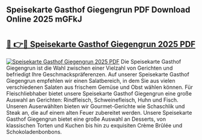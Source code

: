 ## Speisekarte Gasthof Giegengrun PDF Download Online 2025 mGFkJ

# <h2><a href="http://gcbe53.nevu.top/?p=Speisekarte+Gasthof+Giegengrun">🔗 👉🔴 Speisekarte Gasthof Giegengrun 2025 PDF</a></h2>

[![Speisekarte Gasthof Giegengrun 2025 PDF](https://i.imgur.com/dBaPXMq.png)](http://gcbe53.nevu.top/?p=Speisekarte+Gasthof+Giegengrun)
Die Speisekarte Gasthof Giegengrun ist die Wahl zwischen einer Vielzahl von Gerichten und befriedigt Ihre Geschmackspräferenzen. Auf unserer Speisekarte Gasthof Giegengrun empfehlen wir einen Salatbereich, in dem Sie aus vielen verschiedenen Salaten aus frischem Gemüse und Obst wählen können. Für Fleischliebhaber bietet unsere Speisekarte Gasthof Giegengrun eine große Auswahl an Gerichten: Rindfleisch, Schweinefleisch, Huhn und Fisch. Unseren Auserwählten bieten wir Gourmet-Gerichte wie Schaschlik und Steak an, die auf einem alten Feuer zubereitet werden. Unsere Speisekarte Gasthof Giegengrun bietet eine große Auswahl an Desserts, von klassischen Torten und Kuchen bis hin zu exquisiten Crème Brûlée und Schokoladenbonbons.
